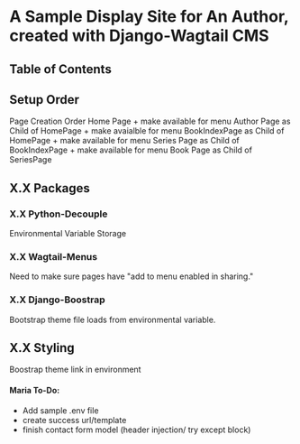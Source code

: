 # A Sample Display Site for An Author, created with Django-Wagtail CMS

## Table of Contents

## Setup Order

Page Creation Order
Home Page + make available for menu
Author Page as Child of HomePage + make avaialble for menu
BookIndexPage as Child of HomePage + make available for menu
Series Page as Child of BookIndexPage + make available for menu
Book Page as Child of SeriesPage

## X.X Packages

### X.X Python-Decouple

Environmental Variable Storage

### X.X Wagtail-Menus

Need to make sure pages have "add to menu enabled in sharing."

### X.X Django-Boostrap

Bootstrap theme file loads from environmental variable.

## X.X Styling

Boostrap theme link in environment

#### Maria To-Do:
- Add sample .env file
- create success url/template
- finish contact form model (header injection/ try except block)